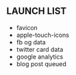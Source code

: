 ## LAUNCH LIST

* favicon
* apple-touch-icons
* fb og data
* twitter card data
* google analytics
* blog post queued
